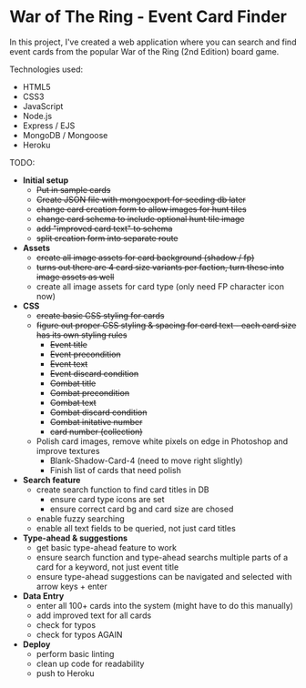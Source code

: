 # War of The Ring - Event Card Finder

In this project, I've created a web application where you can search and find event cards from the popular War of the Ring (2nd Edition) board game.

Technologies used:
* HTML5
* CSS3
* JavaScript
* Node.js
* Express / EJS
* MongoDB / Mongoose
* Heroku

TODO:
* __Initial setup__
	* ~~Put in sample cards~~
	* ~~Create JSON file with mongoexport for seeding db later~~
	* ~~change card creation form to allow images for hunt tiles~~
	* ~~change card schema to include optional hunt tile image~~
	* ~~add "improved card text" to schema~~
	* ~~split creation form into separate route~~
* __Assets__
	* ~~create all image assets for card background (shadow / fp)~~
	* ~~turns out there are 4 card size variants per faction, turn these into image assets as well~~
	* create all image assets for card type (only need FP character icon now)
* __CSS__
	* ~~create basic CSS styling for cards~~
	* ~~figure out proper CSS styling & spacing for card text - each card size has its own styling rules~~
		* ~~Event title~~
		* ~~Event precondition~~
		* ~~Event text~~
		* ~~Event discard condition~~
		* ~~Combat title~~
		* ~~Combat precondition~~
		* ~~Combat text~~
		* ~~Combat discard condition~~
		* ~~Combat initative number~~
		* ~~card number (collection)~~
	* Polish card images, remove white pixels on edge in Photoshop and improve textures
		* Blank-Shadow-Card-4 (need to move right slightly)
		* Finish list of cards that need polish
* __Search feature__
	* create search function to find card titles in DB
		* ensure card type icons are set
		* ensure correct card bg and card size are chosed
	* enable fuzzy searching
	* enable all text fields to be queried, not just card titles
* __Type-ahead & suggestions__
	* get basic type-ahead feature to work
	* ensure search function and type-ahead searchs multiple parts of a card for a keyword, not just event title
	* ensure type-ahead suggestions can be navigated and selected with arrow keys + enter
* __Data Entry__
	* enter all 100+ cards into the system (might have to do this manually)
	* add improved text for all cards
	* check for typos
	* check for typos AGAIN
* __Deploy__
	* perform basic linting
	* clean up code for readability
	* push to Heroku